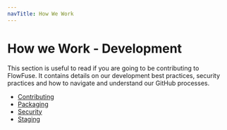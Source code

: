 ```yaml
---
navTitle: How We Work
---
```


# How we Work - Development

This section is useful to read if you are going to be contributing to FlowFuse. It contains
details on our development best practices, security practices and how to navigate and understand 
our GitHub processes.

- [Contributing](./contributing.md)
- [Packaging](./packaging.md)
- [Security](./security.md)
- [Staging](./staging.md)